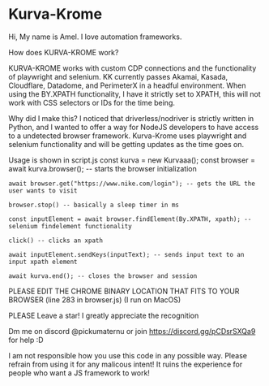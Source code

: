 # Kurva-Krome

Hi, My name is Amel. I love automation frameworks. 

How does KURVA-KROME work? 

KURVA-KROME works with custom CDP connections and the functionality of playwright and selenium. KK currently passes Akamai, Kasada, Cloudflare, Datadome, and PerimeterX in a headful environment. When using the BY.XPATH functionality, I have it strictly set to XPATH, this will not work with CSS selectors or IDs for the time being. 


Why did I make this? I noticed that driverless/nodriver is strictly written in Python, and I wanted to offer a way for NodeJS developers to have access to a undetected browser framework. Kurva-Krome uses playwright and selenium functionality and will be getting updates as the time goes on. 

Usage is shown in script.js 
    const kurva = new Kurvaaa();
    const browser = await kurva.browser(); -- starts the browser initialization

    await browser.get("https://www.nike.com/login"); -- gets the URL the user wants to visit

    browser.stop() -- basically a sleep timer in ms

    const inputElement = await browser.findElement(By.XPATH, xpath); -- selenium findelement functionality

    click() -- clicks an xpath

    await inputElement.sendKeys(inputText); -- sends input text to an input xpath element

    await kurva.end(); -- closes the browser and session



PLEASE EDIT THE CHROME BINARY LOCATION THAT FITS TO YOUR BROWSER (line 283 in browser.js) (I run on MacOS)

PLEASE Leave a star! I greatly appreciate the recognition


Dm me on discord @pickumaternu or join https://discord.gg/pCDsrSXQa9 for help :D


I am not responsible how you use this code in any possible way. Please refrain from using it for any malicous intent! It ruins the experience for people who want a JS framework to work! 
